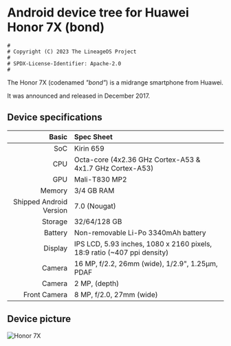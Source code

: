 # Android device tree for Huawei Honor 7X (bond)

```
#
# Copyright (C) 2023 The LineageOS Project
#
# SPDX-License-Identifier: Apache-2.0
#
```

The Honor 7X (codenamed _"bond"_) is a midrange smartphone from Huawei.

It was announced and released in December 2017.

## Device specifications

Basic   | Spec Sheet
-------:|:-------------------------
SoC     | Kirin 659
CPU     | Octa-core (4x2.36 GHz Cortex-A53 & 4x1.7 GHz Cortex-A53)
GPU     | Mali-T830 MP2
Memory  | 3/4 GB RAM
Shipped Android Version | 7.0 (Nougat)
Storage | 32/64/128 GB
Battery | Non-removable Li-Po 3340mAh battery
Display | IPS LCD, 5.93 inches, 1080 x 2160 pixels, 18:9 ratio (~407 ppi density)
Camera  | 16 MP, f/2.2, 26mm (wide), 1/2.9", 1.25µm, PDAF
Camera  | 2 MP, (depth)
Front Camera | 8 MP, f/2.0, 27mm (wide)

## Device picture

![Honor 7X](https://fdn2.gsmarena.com/vv/pics/huawei/huawei-honor-7x-01.jpg "Honor 7X")
